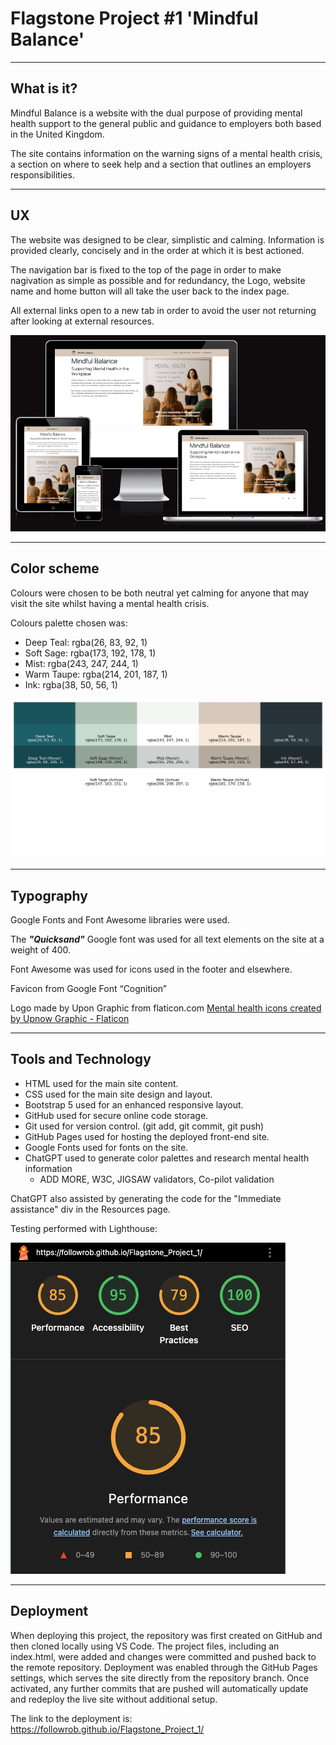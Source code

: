 # Flagstone Project #1 'Mindful Balance'

- - -

## What is it?

Mindful Balance is a website with the dual purpose of providing mental health support to the general public and guidance to employers both based in the United Kingdom. 

The site contains information on the warning signs of a mental health crisis, a section on where to seek help and a section that outlines an employers responsibilities.

- - -

## UX

The website was designed to be clear, simplistic and calming. Information is provided clearly, concisely and in the order at which it is best actioned. 

The navigation bar is fixed to the top of the page in order to make nagivation as simple as possible and for redundancy, the Logo, website name and home button will all take the user back to the index page. 

All external links open to a new tab in order to avoid the user not returning after looking at external resources. 

![Image of website in common screen sizes from ui.dev](assets/images/amiresponsive.png)

- - -


## Color scheme

Colours were chosen to be both neutral yet calming for anyone that may visit the site whilst having a mental health crisis.

Colours palette chosen was:
- Deep Teal: rgba(26, 83, 92, 1)
- Soft Sage: rgba(173, 192, 178, 1)
- Mist: rgba(243, 247, 244, 1)
- Warm Taupe: rgba(214, 201, 187, 1)
- Ink: rgba(38, 50, 56, 1)

![Image of the colour palette chosen](assets/images/palette.png)

- - -


## Typography

Google Fonts and Font Awesome libraries were used.

The ***"Quicksand"*** Google font was used for all text elements on the site at a weight of 400.

Font Awesome was used for icons used in the footer and elsewhere.

Favicon from Google Font “Cognition”

Logo made by Upon Graphic from flaticon.com
<a href="https://www.flaticon.com/free-icons/mental-health" title="mental health icons">Mental health icons created by Upnow Graphic - Flaticon</a>

- - -

## Tools and Technology
* HTML used for the main site content.
* CSS used for the main site design and layout.
* Bootstrap 5 used for an enhanced responsive layout.
* GitHub used for secure online code storage.
* Git used for version control. (git add, git commit, git push)
* GitHub Pages used for hosting the deployed front-end site.
* Google Fonts used for fonts on the site.
* ChatGPT used to generate color palettes and research mental health information
  * ADD MORE, W3C, JIGSAW validators, Co-pilot validation

ChatGPT also assisted by generating the code for the "Immediate assistance" div in the Resources page. 

Testing performed with Lighthouse:

![Testing performed with Lighthouse](assets/images/lighthouse.png)

- - -

## Deployment

When deploying this project, the repository was first created on GitHub and then cloned locally using VS Code. The project files, including an index.html, were added and changes were committed and pushed back to the remote repository. Deployment was enabled through the GitHub Pages settings, which serves the site directly from the repository branch. Once activated, any further commits that are pushed will automatically update and redeploy the live site without additional setup.

The link to the deployment is: https://followrob.github.io/Flagstone_Project_1/